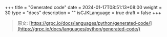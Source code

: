 +++
title = "Generated code"
date = 2024-01-17T08:51:13+08:00
weight = 30
type = "docs"
description = ""
isCJKLanguage = true
draft = false
+++

> 原文: [https://grpc.io/docs/languages/python/generated-code/](https://grpc.io/docs/languages/python/generated-code/)
